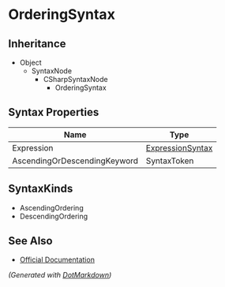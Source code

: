 # OrderingSyntax

## Inheritance

* Object
  * SyntaxNode
    * CSharpSyntaxNode
      * OrderingSyntax

## Syntax Properties

| Name                         | Type                                    |
| ---------------------------- | --------------------------------------- |
| Expression                   | [ExpressionSyntax](ExpressionSyntax.md) |
| AscendingOrDescendingKeyword | SyntaxToken                             |

## SyntaxKinds

* AscendingOrdering
* DescendingOrdering

## See Also

* [Official Documentation](https://docs.microsoft.com/en-us/dotnet/api/microsoft.codeanalysis.csharp.syntax.orderingsyntax)


*\(Generated with [DotMarkdown](http://github.com/JosefPihrt/DotMarkdown)\)*